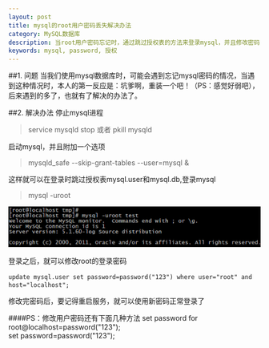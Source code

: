 ```yaml
---
layout: post
title: mysql的root用户密码丢失解决办法
category: MySQL数据库
description: 当root用户密码忘记时，通过跳过授权表的方法来登录mysql，并且修改密码
keywords: mysql, password, 授权
---
```


##1. 问题
当我们使用mysql数据库时，可能会遇到忘记mysql密码的情况，当遇到这种情况时，本人的第一反应是：坑爹啊，重装一个吧！（PS：感觉好弱吧），后来遇到的多了，也就有了解决的办法了。

##2. 解决办法
停止mysql进程
>service mysqld stop 或者 pkill mysqld

启动mysql，并且附加一个选项
>mysqld_safe --skip-grant-tables --user=mysql &

这样就可以在登录时跳过授权表mysql.user和mysql.db,登录mysql
>mysql -uroot

![登录mysql][1]

登录之后，就可以修改root的登录密码

    update mysql.user set password=password("123") where user="root" and host="localhost"; 

修改完密码后，要记得重启服务，就可以使用新密码正常登录了

####PS：修改用户密码还有下面几种方法
    set password for root@localhost=password("123");  
    set password=password("123"); 

[1]: /images/20131128225656062.png "文件大小"
